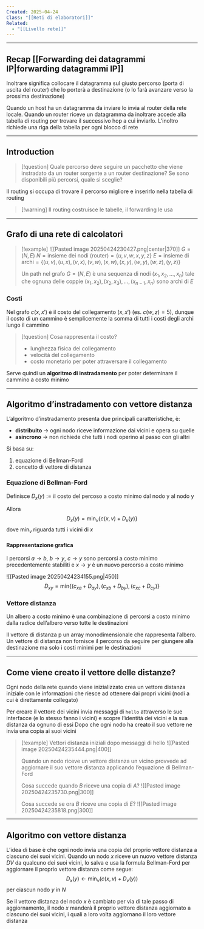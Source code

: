 ```yaml
---
Created: 2025-04-24
Class: "[[Reti di elaboratori]]"
Related:
  - "[[Livello rete]]"
---
```

---
## Recap [[Forwarding dei datagrammi IP|forwarding datagrammi IP]]
Inoltrare significa collocare il datagramma sul giusto percorso (porta di uscita del router) che lo porterà a destinazione (o lo farà avanzare verso la prossima destinazione)

Quando un host ha un datagramma da inviare lo invia al router della rete locale. Quando un router riceve un datagramma da inoltrare accede alla tabella di routing per trovare il successivo hop a cui inviarlo.
L’inoltro richiede una riga della tabella per ogni blocco di rete

---
## Introduction

>[!question] Quale percorso deve seguire un pacchetto che viene instradato da un router sorgente a un router destinazione? Se sono disponibili più percorsi, quale si sceglie?

Il routing si occupa di trovare il percorso migliore e inserirlo nella tabella di routing

>[!warning] Il routing costruisce le tabelle, il forwarding le usa

---
## Grafo di una rete di calcolatori

>[!example]
>![[Pasted image 20250424230427.png|center|370]]
>$G=(N,E)$
>$N=\text{insieme dei nodi (router)}=\{u,v,w,x,y,z\}$
>$E=\text{insieme di archi}=\{(u,v), (u,x), (v,x), (v,w), (x,w), (x,y), (w,y), (w,z), (y,z)\}$
>
>Un path nel grafo $G=(N,E)$ è una sequenza di nodi $(x_{1},x_{2},\dots,x_{n})$ tale che ognuna delle coppie $(x_{1},x_{2}),(x_{2},x_{3}),\dots,(x_{n-1},x_{n})$ sono archi di $E$

### Costi
Nel grafo $c(x,x')$ è il costo del collegamento $(x,x')$ (es. $c(w,z)=5$), dunque il costo di un cammino è semplicemente la somma di tutti i costi degli archi lungo il cammino

>[!question] Cosa rappresenta il costo?
>- lunghezza fisica del collegamento
>- velocità del collegamento
>- costo monetario per poter attraversare il collegamento

Serve quindi un **algoritmo di instradamento** per poter determinare il cammino a costo minimo

---
## Algoritmo d’instradamento con vettore distanza
L’algoritmo d’instradamento presenta  due principali caratteristiche, è:
- **distribuito** → ogni nodo riceve informazione dai vicini e opera su quelle
- **asincrono** → non richiede che tutti i nodi operino al passo con gli altri

Si basa su:
1. equazione di Bellman-Ford
2. concetto di vettore di distanza

### Equazione di Bellman-Ford
Definisce $D_{x}(y):=\text{il costo del percoso a costo minimo dal nodo y al nodo y}$

Allora
$$
D_{x}(y)=\text{min}_{v}\{c(x,v)+D_{v}(y)\}
$$
dove $\text{min}_{v}$ riguarda tutti i vicini di $x$

#### Rappresentazione grafica
I percorsi $a\to b$, $b\to y$, $c\to y$ sono percorsi a costo minimo precedentemente stabiliti e $x\to y$ è un nuovo percorso a costo minimo

![[Pasted image 20250424234155.png|450]]
$$
D_{xy}=\text{min}\{(c_{xa}+D_{ay}),(c_{xb}+D_{by}),(c_{xc}+D_{cy})\}
$$

### Vettore distanza
Un albero a costo minimo è una combinazione di percorsi a costo minimo dalla radice dell’albero verso tutte le destinazioni

Il vettore di distanza p un array monodimensionale che rappresenta l’albero. Un vettore di distanza non fornisce il percorso da seguire per giungere alla destinazione ma solo i costi minimi per le destinazioni

---
## Come viene creato il vettore delle distanze?
Ogni nodo della rete quando viene inizializzato crea un vettore distanza iniziale con le informazioni che riesce ad ottenere dai propri vicini (nodi a cui è direttamente collegato)

Per creare il vettore dei vicini invia messaggi di `hello` attraverso le sue interfacce (e lo stesso fanno i vicini) e scopre l’identità dei vicini e la sua distanza da ognuno di essi
Dopo che ogni nodo ha creato il suo vettore ne invia una copia ai suoi vicini

>[!example]
>Vettori distanza iniziali dopo messaggi di hello
>![[Pasted image 20250424235444.png|400]]
>
>Quando un nodo riceve un vettore distanza un vicino provvede ad aggiornare il suo vettore distanza applicando l’equazione di Bellman-Ford
>
>Cosa succede quando $B$ riceve una copia di $A$?
>![[Pasted image 20250424235730.png|300]]
>
>Cosa succede se ora $B$ riceve una copia di $E$?
>![[Pasted image 20250424235818.png|300]]

---
## Algoritmo con vettore distanza
L’idea di base è che ogni nodo invia una copia del proprio vettore distanza a ciascuno dei suoi vicini. Quando un nodo $x$ riceve un nuovo vettore distanza $DV$ da qualcuno dei suoi vicini, lo salva e usa la formula Bellman-Ford per aggiornare il proprio vettore distanza come segue:
$$
D_{x}(y)\gets \text{min}_{v}(c(x,v)+D_{v}(y))
$$
per ciascun nodo $y$ in $N$

Se il vettore distanza del nodo $x$ è cambiato per via di tale passo di aggiornamento, il nodo $x$ manderà il proprio vettore distanza aggiornato a ciascuno dei suoi vicini, i quali a loro volta aggiornano il loro vettore distanza

